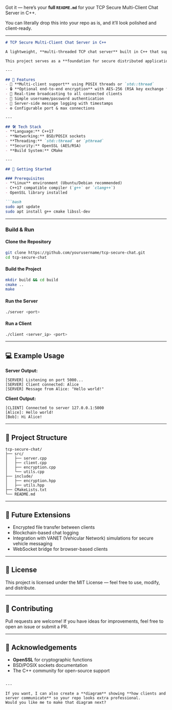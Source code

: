 Got it — here’s your **full `README.md`** for your TCP Secure Multi-Client Chat Server in C++.

You can literally drop this into your repo as is, and it’ll look polished and client-ready.

---

````markdown
# TCP Secure Multi-Client Chat Server in C++

A lightweight, **multi-threaded TCP chat server** built in C++ that supports multiple clients, secure communication, and real-time message broadcasting.

This project serves as a **foundation for secure distributed applications** — you can extend it into encrypted file transfer, blockchain logging, or even vehicular network simulations.

---

## 📌 Features
- 📡 **Multi-client support** using POSIX threads or `std::thread`
- 🔒 **Optional end-to-end encryption** with AES-256 (RSA key exchange for symmetric keys)
- 💬 Real-time broadcasting to all connected clients
- 🔑 Simple username/password authentication
- 📜 Server-side message logging with timestamps
- ⚙️ Configurable port & max connections

---

## 🛠️ Tech Stack
- **Language:** C++17
- **Networking:** BSD/POSIX sockets
- **Threading:** `std::thread` or `pthread`
- **Security:** OpenSSL (AES/RSA)
- **Build System:** CMake

---

## 🚀 Getting Started

### Prerequisites
- **Linux** environment (Ubuntu/Debian recommended)
- C++17 compatible compiler (`g++` or `clang++`)
- OpenSSL library installed

```bash
sudo apt update
sudo apt install g++ cmake libssl-dev
````

---

### Build & Run

#### Clone the Repository

```bash
git clone https://github.com/yourusername/tcp-secure-chat.git
cd tcp-secure-chat
```

#### Build the Project

```bash
mkdir build && cd build
cmake ..
make
```

#### Run the Server

```bash
./server <port>
```

#### Run a Client

```bash
./client <server_ip> <port>
```

---

## 💻 Example Usage

**Server Output:**

```text
[SERVER] Listening on port 5000...
[SERVER] Client connected: Alice
[SERVER] Message from Alice: "Hello world!"
```

**Client Output:**

```text
[CLIENT] Connected to server 127.0.0.1:5000
[Alice]: Hello world!
[Bob]: Hi Alice!
```

---

## 📂 Project Structure

```
tcp-secure-chat/
├── src/
│   ├── server.cpp
│   ├── client.cpp
│   ├── encryption.cpp
│   └── utils.cpp
├── include/
│   ├── encryption.hpp
│   ├── utils.hpp
├── CMakeLists.txt
└── README.md
```

---

## 🔮 Future Extensions

* Encrypted file transfer between clients
* Blockchain-based chat logging
* Integration with VANET (Vehicular Network) simulations for secure vehicle messaging
* WebSocket bridge for browser-based clients

---

## 📜 License

This project is licensed under the MIT License — feel free to use, modify, and distribute.

---

## 🤝 Contributing

Pull requests are welcome! If you have ideas for improvements, feel free to open an issue or submit a PR.

---

## 🌟 Acknowledgements

* **OpenSSL** for cryptographic functions
* BSD/POSIX sockets documentation
* The C++ community for open-source support

```

---

If you want, I can also create a **diagram** showing **how clients and server communicate** so your repo looks extra professional.  
Would you like me to make that diagram next?
```
